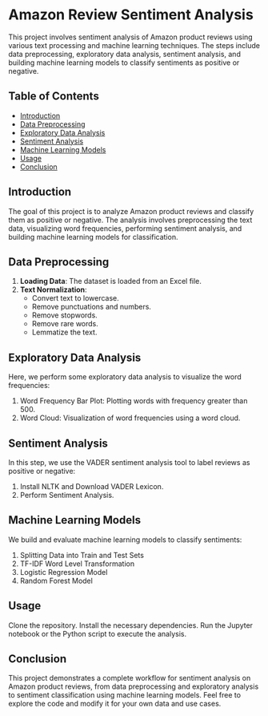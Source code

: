 # Amazon Review Sentiment Analysis

This project involves sentiment analysis of Amazon product reviews using various text processing and machine learning techniques. The steps include data preprocessing, exploratory data analysis, sentiment analysis, and building machine learning models to classify sentiments as positive or negative.

## Table of Contents

- [Introduction](#introduction)
- [Data Preprocessing](#data-preprocessing)
- [Exploratory Data Analysis](#exploratory-data-analysis)
- [Sentiment Analysis](#sentiment-analysis)
- [Machine Learning Models](#machine-learning-models)
- [Usage](#usage)
- [Conclusion](#conclusion)

## Introduction

The goal of this project is to analyze Amazon product reviews and classify them as positive or negative. The analysis involves preprocessing the text data, visualizing word frequencies, performing sentiment analysis, and building machine learning models for classification.

## Data Preprocessing

1. **Loading Data**: The dataset is loaded from an Excel file.
2. **Text Normalization**:
   - Convert text to lowercase.
   - Remove punctuations and numbers.
   - Remove stopwords.
   - Remove rare words.
   - Lemmatize the text.
     
## Exploratory Data Analysis
Here, we perform some exploratory data analysis to visualize the word frequencies:
1. Word Frequency Bar Plot: Plotting words with frequency greater than 500.
2. Word Cloud: Visualization of word frequencies using a word cloud.

## Sentiment Analysis
In this step, we use the VADER sentiment analysis tool to label reviews as positive or negative:
1. Install NLTK and Download VADER Lexicon.
2. Perform Sentiment Analysis.

## Machine Learning Models
We build and evaluate machine learning models to classify sentiments:
1. Splitting Data into Train and Test Sets
2. TF-IDF Word Level Transformation
3. Logistic Regression Model
4. Random Forest Model

## Usage
Clone the repository.
Install the necessary dependencies.
Run the Jupyter notebook or the Python script to execute the analysis.

## Conclusion
This project demonstrates a complete workflow for sentiment analysis on Amazon product reviews, from data preprocessing and exploratory analysis to sentiment classification using machine learning models. Feel free to explore the code and modify it for your own data and use cases.


